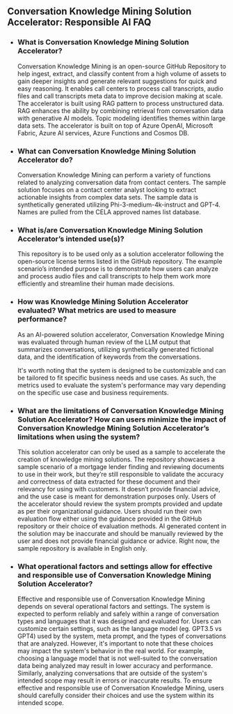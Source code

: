 ## Conversation Knowledge Mining Solution Accelerator: Responsible AI FAQ
- ### What is Conversation Knowledge Mining Solution Accelerator?

  Conversation Knowledge Mining is an open-source GitHub Repository to help ingest, extract, and classify content from a high volume of assets to gain deeper insights and generate relevant suggestions for quick and easy reasoning. It enables call centers to process call transcripts, audio files and call transcripts meta data to improve decision making at scale. The accelerator is built using RAG pattern to process unstructured data. RAG enhances the ability by combining retrieval from conversation data with generative AI models. Topic modeling identifies themes within large data sets. The accelerator is built on top of Azure OpenAI, Microsoft Fabric, Azure AI services, Azure Functions and Cosmos DB.


- ### What can Conversation Knowledge Mining Solution Accelerator do?

  Conversation Knowledge Mining can perform a variety of functions related to analyzing conversation data from contact centers. The sample solution focuses on a contact center analyst looking to extract actionable insights from complex data sets. The sample data is synthetically generated utilizing Phi-3-medium-4k-instruct and GPT-4. Names are pulled from the CELA approved names list database.

- ### What is/are Conversation Knowledge Mining Solution Accelerator’s intended use(s)?

  This repository is to be used only as a solution accelerator following the open-source license terms listed in the GitHub repository. The example scenario’s intended purpose is to demonstrate how users can analyze and process audio files and call transcripts to help them work more efficiently and streamline their human made decisions.

- ### How was Knowledge Mining Solution Accelerator evaluated? What metrics are used to measure performance?

  As an AI-powered solution accelerator, Conversation Knowledge Mining was evaluated through human review of the LLM output that summarizes conversations, utilizing synthetically generated fictional data, and the identification of keywords from the conversations.

  It's worth noting that the system is designed to be customizable and can be tailored to fit specific business needs and use cases. As such, the metrics used to evaluate the system's performance may vary depending on the specific use case and business requirements.


- ### What are the limitations of Conversation Knowledge Mining Solution Accelerator? How can users minimize the impact of Conversation Knowledge Mining Solution Accelerator’s limitations when using the system?

  This solution accelerator can only be used as a sample to accelerate the creation of knowledge mining solutions. The repository showcases a sample scenario of a mortgage lender finding and reviewing documents to use in their work, but they’re still responsible to validate the accuracy and correctness of data extracted for these document and their relevancy for using with customers. It doesn’t provide financial advice, and the use case is meant for demonstration purposes only. Users of the accelerator should review the system prompts provided and update as per their organizational guidance. Users should run their own evaluation flow either using the guidance provided in the GitHub repository or their choice of evaluation methods. AI generated content in the solution may be inaccurate and should be manually reviewed by the user and does not provide financial guidance or advice. Right now, the sample repository is available in English only.

- ### What operational factors and settings allow for effective and responsible use of Conversation Knowledge Mining Solution Accelerator?

  Effective and responsible use of Conversation Knowledge Mining depends on several operational factors and settings. The system is expected to perform reliably and safely within a range of conversation types and languages that it was designed and evaluated for. Users can customize certain settings, such as the language model (eg. GPT3.5 vs GPT4) used by the system, meta prompt, and the types of conversations that are analyzed. However, it's important to note that these choices may impact the system's behavior in the real world. For example, choosing a language model that is not well-suited to the conversation data being analyzed may result in lower accuracy and performance. Similarly, analyzing conversations that are outside of the system's intended scope may result in errors or inaccurate results. To ensure effective and responsible use of Conversation Knowledge Mining, users should carefully consider their choices and use the system within its intended scope.